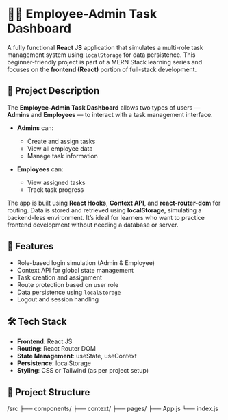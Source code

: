 # 🧑‍💼 Employee-Admin Task Dashboard

A fully functional **React JS** application that simulates a multi-role task management system using `localStorage` for data persistence. This beginner-friendly project is part of a MERN Stack learning series and focuses on the **frontend (React)** portion of full-stack development.

## 📘 Project Description

The **Employee-Admin Task Dashboard** allows two types of users — **Admins** and **Employees** — to interact with a task management interface.

- **Admins** can:
  - Create and assign tasks
  - View all employee data
  - Manage task information

- **Employees** can:
  - View assigned tasks
  - Track task progress

The app is built using **React Hooks**, **Context API**, and **react-router-dom** for routing. Data is stored and retrieved using **localStorage**, simulating a backend-less environment. It’s ideal for learners who want to practice frontend development without needing a database or server.

## 🚀 Features

- Role-based login simulation (Admin & Employee)
- Context API for global state management
- Task creation and assignment
- Route protection based on user role
- Data persistence using `localStorage`
- Logout and session handling

## 🛠 Tech Stack

- **Frontend**: React JS
- **Routing**: React Router DOM
- **State Management**: useState, useContext
- **Persistence**: localStorage
- **Styling**: CSS or Tailwind (as per project setup)

## 📂 Project Structure

/src
├── components/
├── context/
├── pages/
├── App.js
└── index.js
